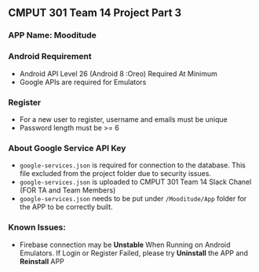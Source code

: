 ## CMPUT 301 Team 14 Project Part 3

### APP Name: Mooditude

### Android Requirement

-  Android API Level 26 (Android 8 :Oreo) Required At Minimum
-  Google APIs are required for Emulators

### Register

- For a new user to register, username and emails must be unique
- Password length must be >= 6

### About Google Service API Key

- `google-services.json` is required for connection to the database. This file excluded from the project folder due to security issues.
- `google-services.json`  is uploaded to CMPUT 301 Team 14 Slack Chanel (FOR TA and Team Members)
- `google-services.json` needs to be put under `/Mooditude/App` folder for the APP to be correctly built. 

### Known Issues:

- Firebase connection may be **Unstable** When Running on Android Emulators. If Login or Register Failed, please try **Uninstall** the APP and **Reinstall** APP 